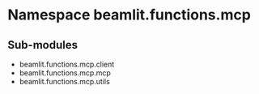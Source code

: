 Namespace beamlit.functions.mcp
===============================

Sub-modules
-----------
* beamlit.functions.mcp.client
* beamlit.functions.mcp.mcp
* beamlit.functions.mcp.utils